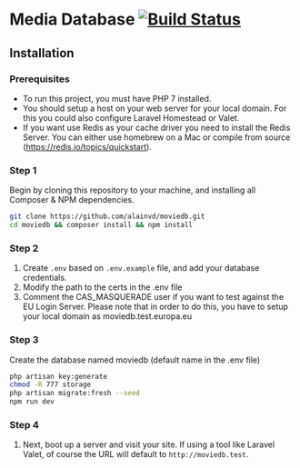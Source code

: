 # Media Database [![Build Status](https://travis-ci.org/codeeu/codeweek.svg?branch=master)](https://travis-ci.org/codeeu/codeweek)

## Installation

### Prerequisites

* To run this project, you must have PHP 7 installed.
* You should setup a host on your web server for your local domain. For this you could also configure Laravel Homestead or Valet. 
* If you want use Redis as your cache driver you need to install the Redis Server. You can either use homebrew on a Mac or compile from source (https://redis.io/topics/quickstart). 

### Step 1

Begin by cloning this repository to your machine, and installing all Composer & NPM dependencies.

```bash
git clone https://github.com/alainvd/moviedb.git
cd moviedb && composer install && npm install
```

### Step 2

1. Create `.env` based on `.env.example` file, and add your database credentials.
2. Modify the path to the certs in the .env file
3. Comment the CAS_MASQUERADE user if you want to test against the EU Login Server. Please note that in order to do this, you have to setup your local domain as moviedb.test.europa.eu


### Step 3


Create the database named moviedb (default name in the .env file)

```bash
php artisan key:generate
chmod -R 777 storage
php artisan migrate:fresh --seed
npm run dev
```

### Step 4

1. Next, boot up a server and visit your site. If using a tool like Laravel Valet, of course the URL will default to `http://moviedb.test`.
